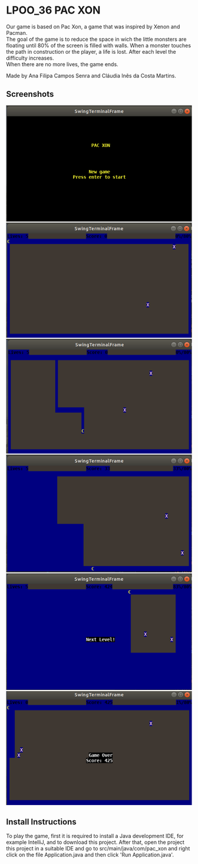 # LPOO_36 PAC XON

Our game is based on Pac Xon, a game that was inspired by Xenon and Pacman.  
The goal of the game is to reduce the space in wich the little monsters are floating until 80% of the screen is filled with walls. When a monster touches the path in construction or the player, a life is lost. After each level the difficulty increases.  
When there are no more lives, the game ends.

Made by Ana Filipa Campos Senra and Cláudia Inês da Costa Martins.

## Screenshots

 ![Begin](docs/images/start.png)
 ![gameBegin](docs/images/gameBegin.png)
 ![Path](docs/images/path.png)
 ![Game](docs/images/finishedPath.png) 
 ![Level](docs/images/nextLevel.png)
 ![GAMEOVER](docs/images/gameOver.png)

## Install Instructions

 To play the game, first it is required to install a Java development IDE, for example IntelliJ, and to download this project. After that, open the project this project in a suitable IDE and go to src/main/java/com/pac_xon and right click on the file Application.java and then click 'Run Application.java'.
